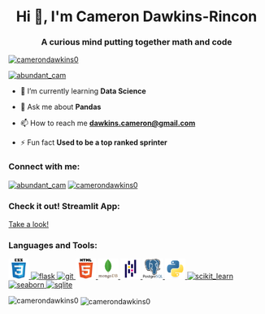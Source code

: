 <h1 align="center">Hi 👋, I'm Cameron Dawkins-Rincon</h1>
<h3 align="center">A curious mind putting together math and code</h3>

<p align="left"> <a href="https://github.com/ryo-ma/github-profile-trophy"><img src="https://github-profile-trophy.vercel.app/?username=camerondawkins0" alt="camerondawkins0" /></a> </p>

<p align="left"> <a href="https://twitter.com/abundant_cam" target="blank"><img src="https://img.shields.io/twitter/follow/abundant_cam?logo=twitter&style=for-the-badge" alt="abundant_cam" /></a> </p>

- 🌱 I’m currently learning **Data Science**

- 💬 Ask me about **Pandas**

- 📫 How to reach me **dawkins.cameron@gmail.com**

- ⚡ Fun fact **Used to be a top ranked sprinter**

<h3 align="left">Connect with me:</h3>
<p align="left">
<a href="https://twitter.com/abundant_cam" target="blank"><img align="center" src="https://raw.githubusercontent.com/rahuldkjain/github-profile-readme-generator/master/src/images/icons/Social/twitter.svg" alt="abundant_cam" height="30" width="40" /></a>
<a href="https://linkedin.com/in/camerondawkins0" target="blank"><img align="center" src="https://raw.githubusercontent.com/rahuldkjain/github-profile-readme-generator/master/src/images/icons/Social/linked-in-alt.svg" alt="camerondawkins0" height="30" width="40" /></a>
</p>

<h3 align="left">Check it out! Streamlit App:</h3>
<a href="https://yourfav-snsdata.streamlit.app/">Take a look!</a>

<h3 align="left">Languages and Tools:</h3>
<p align="left"> <a href="https://www.w3schools.com/css/" target="_blank" rel="noreferrer"> <img src="https://raw.githubusercontent.com/devicons/devicon/master/icons/css3/css3-original-wordmark.svg" alt="css3" width="40" height="40"/> </a> <a href="https://flask.palletsprojects.com/" target="_blank" rel="noreferrer"> <img src="https://www.vectorlogo.zone/logos/pocoo_flask/pocoo_flask-icon.svg" alt="flask" width="40" height="40"/> </a> <a href="https://git-scm.com/" target="_blank" rel="noreferrer"> <img src="https://www.vectorlogo.zone/logos/git-scm/git-scm-icon.svg" alt="git" width="40" height="40"/> </a> <a href="https://www.w3.org/html/" target="_blank" rel="noreferrer"> <img src="https://raw.githubusercontent.com/devicons/devicon/master/icons/html5/html5-original-wordmark.svg" alt="html5" width="40" height="40"/> </a> <a href="https://www.mongodb.com/" target="_blank" rel="noreferrer"> <img src="https://raw.githubusercontent.com/devicons/devicon/master/icons/mongodb/mongodb-original-wordmark.svg" alt="mongodb" width="40" height="40"/> </a> <a href="https://pandas.pydata.org/" target="_blank" rel="noreferrer"> <img src="https://raw.githubusercontent.com/devicons/devicon/2ae2a900d2f041da66e950e4d48052658d850630/icons/pandas/pandas-original.svg" alt="pandas" width="40" height="40"/> </a> <a href="https://www.postgresql.org" target="_blank" rel="noreferrer"> <img src="https://raw.githubusercontent.com/devicons/devicon/master/icons/postgresql/postgresql-original-wordmark.svg" alt="postgresql" width="40" height="40"/> </a> <a href="https://www.python.org" target="_blank" rel="noreferrer"> <img src="https://raw.githubusercontent.com/devicons/devicon/master/icons/python/python-original.svg" alt="python" width="40" height="40"/> </a> <a href="https://scikit-learn.org/" target="_blank" rel="noreferrer"> <img src="https://upload.wikimedia.org/wikipedia/commons/0/05/Scikit_learn_logo_small.svg" alt="scikit_learn" width="40" height="40"/> </a> <a href="https://seaborn.pydata.org/" target="_blank" rel="noreferrer"> <img src="https://seaborn.pydata.org/_images/logo-mark-lightbg.svg" alt="seaborn" width="40" height="40"/> </a> <a href="https://www.sqlite.org/" target="_blank" rel="noreferrer"> <img src="https://www.vectorlogo.zone/logos/sqlite/sqlite-icon.svg" alt="sqlite" width="40" height="40"/> </a> </p>

<p><img align="left" src="https://github-readme-stats.vercel.app/api/top-langs?username=camerondawkins0&show_icons=true&theme=tokyonight&text_color=f54747&locale=en&layout=compact" alt="camerondawkins0" /></p>

<p>&nbsp;<img align="center" src="https://github-readme-stats.vercel.app/api?username=camerondawkins0&show_icons=true&locale=en" alt="camerondawkins0" /></p>
